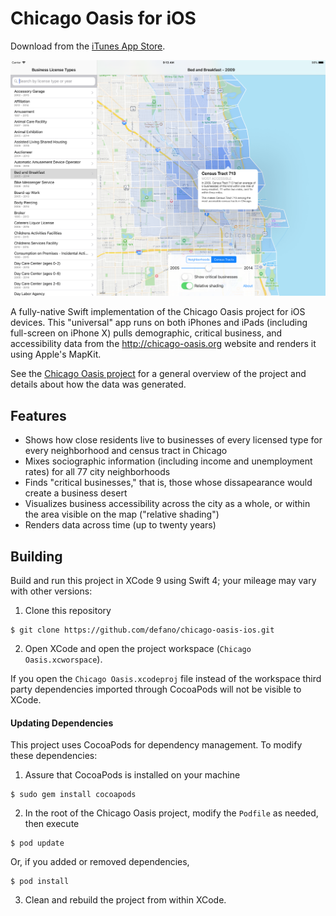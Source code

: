 # Chicago Oasis for iOS

Download from the [iTunes App Store](https://itunes.apple.com/us/app/chicago-oasis/id1115492310).

![Screenshot](https://github.com/defano/chicago-oasis-ios/blob/master/Release%20Assets/Screen%20Shots/iPad/12.9%20inch/bedbreakfast-by-census.png)

A fully-native Swift implementation of the Chicago Oasis project for iOS devices. This "universal" app runs on both iPhones and iPads (including full-screen on iPhone X) pulls demographic, critical business, and accessibility data from the http://chicago-oasis.org website and renders it using Apple's MapKit.

See the [Chicago Oasis project](https://github.com/defano/chicago-oasis) for a general overview of the project and details about how the data was generated.

## Features

* Shows how close residents live to businesses of every licensed type for every neighborhood and census tract in Chicago
* Mixes sociographic information (including income and unemployment rates) for all 77 city neighborhoods
* Finds "critical businesses," that is, those whose dissapearance would create a business desert
* Visualizes business accessibility across the city as a whole, or within the area visible on the map ("relative shading")
* Renders data across time (up to twenty years)

## Building

Build and run this project in XCode 9 using Swift 4; your mileage may vary with other versions:

1. Clone this repository
```
$ git clone https://github.com/defano/chicago-oasis-ios.git
```
2. Open XCode and open the project workspace (`Chicago Oasis.xcworspace`).

If you open the `Chicago Oasis.xcodeproj` file instead of the workspace third party dependencies imported through CocoaPods will not be visible to XCode.

#### Updating Dependencies

This project uses CocoaPods for dependency management. To modify these dependencies:

1. Assure that CocoaPods is installed on your machine
```
$ sudo gem install cocoapods
```
2. In the root of the Chicago Oasis project, modify the `Podfile` as needed, then execute
```
$ pod update
```
Or, if you added or removed dependencies,
```
$ pod install
```
3. Clean and rebuild the project from within XCode.
